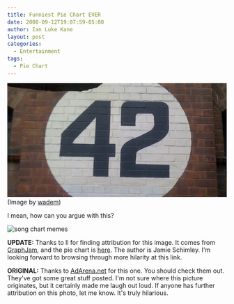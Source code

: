 ```yaml
---
title: Funniest Pie Chart EVER
date: 2008-09-12T19:07:59-05:00
author: Ian Luke Kane
layout: post
categories:
  - Entertainment
tags:
  - Pie Chart
---
```


![(Image by wadem)](/assets/42.jpg)  
(Image by [wadem](http://www.flickr.com/photos/wadem/2864310928/sizes/l/in/photostream/))

I mean, how can you argue with this?

![song chart memes](http://i.imgur.com/4uuI2.jpg)

**UPDATE:** Thanks to ll for finding attribution for this image. It
comes from [GraphJam](http://www.graphjam.com), and the pie chart is
[here](http://cheezburger.com/1834983168). The author is Jamie Schimley.
I'm looking forward to browsing through more hilarity at this link.

**ORIGINAL:** Thanks to [AdArena.net](http://www.adarena.net/) for this
one. You should check them out. They've got some great stuff posted. I'm
not sure where this picture originates, but it certainly made me laugh
out loud. If anyone has further attribution on this photo, let me know.
It's truly hilarious.